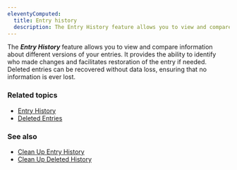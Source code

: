 ```yaml
---
eleventyComputed:
  title: Entry history
  description: The Entry History feature allows you to view and compare information regarding different versions of your sessions.
---
```


The ***Entry History*** feature allows you to view and compare information about different versions of your entries. It provides the ability to identify who made changes and facilitates restoration of the entry if needed. Deleted entries can be recovered without data loss, ensuring that no information is ever lost.

### Related topics
* [Entry History](/rdm/windows/commands/context-menu/entry-history/)
* [Deleted Entries](/rdm/windows/commands/administration/reports/deleted-entries/)

### See also
* [Clean Up Entry History](/rdm/windows/commands/administration/clean-up/entries-history/)
* [Clean Up Deleted History](/rdm/windows/commands/administration/clean-up/deleted-history/)
